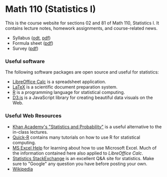 # Math 110 (Statistics I)

This is the course website for sections 02 and 81 of Math 110,
Statistics I. It contains lecture notes, homework assignments, and
course-related news.

* Syllabus ([odt](static/syllabus.odt), [pdf](static/syllabus.pdf))
* Formula sheet ([pdf](static/formula_sheet.pdf))
* Survey ([pdf](static/survey.pdf))

### Useful software

The following software packages are open source and useful for
statistics:

* [LibreOffice Calc](https://www.libreoffice.org/discover/calc/) is a
  spreadsheet application.
* [LaTeX](http://www.latex-project.org/) is a scientific document
  preparation system.
* [R](https://www.r-project.org/) is a programming language for
  statistical computing.
* [D3.js](https://d3js.org/) is a JavaScript library for creating
  beautiful data visuals on the Web.

### Useful Web Resources

* [Khan Academy's "Statistics and Probability"][khan] is a useful
  alternative to the in-class lectures.
* [Quick-R](http://www.statmethods.net/) contains many tutorials on how
  to use R for statistical computing.
* [MS Excel Help](https://support.office.com/en-us/excel) for learning
  about how to use Microsoft Excel. Much of the information contained
  here also applied to *LibreOffice Calc*.
* [Statistics StackExchange](https://stats.stackexchange.com/) is an
  excellent Q&A site for statistics. Make sure to "Google" any question
  you have before posting your own.
* [Wikipedia](https://www.wikipedia.org/)

[khan]: https://www.khanacademy.org/math/statistics-probability
[localcwik]: https://help.libreoffice.org/Calc/Instructions_for_Using_Calc
